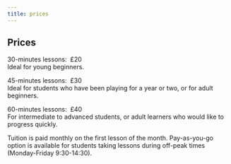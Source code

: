 ```yaml
---
title: prices
---
```


## Prices

30-minutes lessons: &nbsp;<span class="text-lg font-bold text-[#c81b54]/90">£20</span>  
Ideal for young beginners.

45-minutes lessons: &nbsp;<span class="text-lg font-bold text-[#c81b54]/90">£30</span>  
Ideal for students who have been playing for a year or two, or for adult beginners.

60-minutes lessons: &nbsp;<span class="text-lg font-bold text-[#c81b54]/90">£40</span>  
For intermediate to advanced students, or adult learners who would like to progress quickly.

Tuition is paid monthly on the first lesson of the month. Pay-as-you-go option is available for students taking lessons during off-peak times (Monday-Friday 9:30-14:30).

